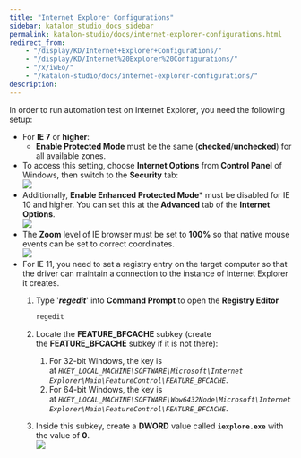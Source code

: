 ```yaml
---
title: "Internet Explorer Configurations" 
sidebar: katalon_studio_docs_sidebar
permalink: katalon-studio/docs/internet-explorer-configurations.html 
redirect_from:
    - "/display/KD/Internet+Explorer+Configurations/"
    - "/display/KD/Internet%20Explorer%20Configurations/"
    - "/x/iwEo/"
    - "/katalon-studio/docs/internet-explorer-configurations/"
description: 
---
```

In order to run automation test on Internet Explorer, you need the following setup:

*   For **IE 7** or **higher**:
    *   **Enable Protected Mode** must be the same (**checked**/**unchecked**) for all available zones. 
*   To access this setting, choose **Internet Options** from **Control Panel** of Windows, then switch to the **Security** tab:  
    ![](../../images/katalon-studio/docs/internet-explorer-configurations/cypgm2bz42y8.png)
*   Additionally, **Enable Enhanced Protected Mode*** must be disabled for IE 10 and higher. You can set this at the **Advanced** tab of the **Internet Options**.  
    ![](../../images/katalon-studio/docs/internet-explorer-configurations/image2016-10-24-163A03A14.png)
*   The **Zoom** level of IE browser must be set to **100%** so that native mouse events can be set to correct coordinates.  
    ![](../../images/katalon-studio/docs/internet-explorer-configurations/image2017-2-20-153A123A18.png)
*   For IE 11, you need to set a registry entry on the target computer so that the driver can maintain a connection to the instance of Internet Explorer it creates. 
    1.  Type '**_regedit_**' into **Command Prompt** to open the **Registry Editor**
        
        ```groovy
        regedit
        ```
        
    2.  Locate the **FEATURE_BFCACHE** subkey (create the **FEATURE_BFCACHE** subkey if it is not there):
        1.  For 32-bit Windows, the key is at _`HKEY_LOCAL_MACHINE\SOFTWARE\Microsoft\Internet Explorer\Main\FeatureControl\FEATURE_BFCACHE`_. 
        2.  For 64-bit Windows, the key is at _`HKEY_LOCAL_MACHINE\SOFTWARE\Wow6432Node\Microsoft\Internet Explorer\Main\FeatureControl\FEATURE_BFCACHE`_. 
    3.  Inside this subkey, create a **DWORD** value called **`iexplore.exe`** with the value of **0**.  
        ![](../../images/katalon-studio/docs/internet-explorer-configurations/image2016-10-24-163A143A28.png)